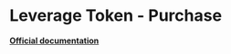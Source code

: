 # Leverage Token - Purchase
<b>[Official documentation](https://bybit-exchange.github.io/docs/spot/etp/purchase)</b>